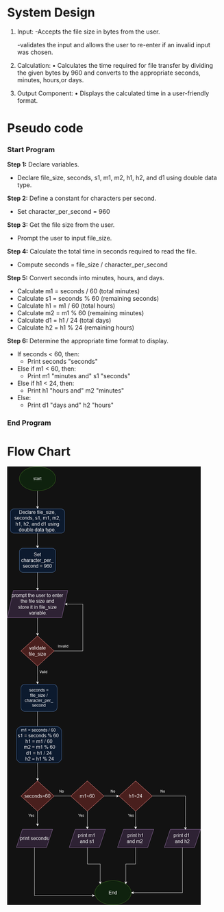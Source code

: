 # System Design
1. Input:
   -Accepts the file size in bytes from the user.
   
   -validates the input and allows the user to re-enter if an invalid input was chosen.

3. Calculation:
 • Calculates the time required for file transfer by dividing the given bytes by 960 and converts to the appropriate seconds, minutes, hours,or days.

4. Output Component:
  • Displays the calculated time in a user-friendly format.
# Pseudo code
### Start Program

**Step 1:** Declare variables.
- Declare file_size, seconds, s1, m1, m2, h1, h2, and d1 using double data type.

**Step 2:** Define a constant for characters per second.
- Set character_per_second = 960

**Step 3:** Get the file size from the user.
- Prompt the user to input file_size.

**Step 4:** Calculate the total time in seconds required to read the file.
- Compute seconds = file_size / character_per_second

**Step 5:** Convert seconds into minutes, hours, and days.
- Calculate m1 = seconds / 60 (total minutes)
- Calculate s1 = seconds % 60 (remaining seconds)
- Calculate h1 = m1 / 60 (total hours)
- Calculate m2 = m1 % 60 (remaining minutes)
- Calculate d1 = h1 / 24 (total days)
- Calculate h2 = h1 % 24 (remaining hours)

**Step 6:** Determine the appropriate time format to display.
- If seconds < 60, then:
  - Print seconds "seconds"
- Else if m1 < 60, then:
  - Print m1 "minutes and" s1 "seconds"
- Else if h1 < 24, then:
  - Print h1 "hours and" m2 "minutes"
- Else:
  - Print d1 "days and" h2 "hours"

### End Program
# Flow Chart
![Flowchart](transmission_time.png)
